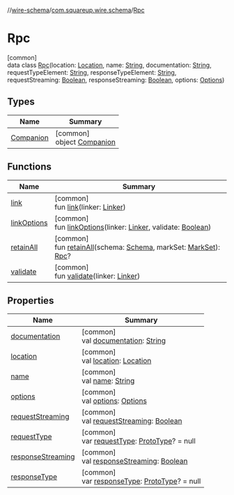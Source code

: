 //[wire-schema](../../../index.md)/[com.squareup.wire.schema](../index.md)/[Rpc](index.md)

# Rpc

[common]\
data class [Rpc](index.md)(location: [Location](../-location/index.md), name: [String](https://kotlinlang.org/api/latest/jvm/stdlib/kotlin/-string/index.html), documentation: [String](https://kotlinlang.org/api/latest/jvm/stdlib/kotlin/-string/index.html), requestTypeElement: [String](https://kotlinlang.org/api/latest/jvm/stdlib/kotlin/-string/index.html), responseTypeElement: [String](https://kotlinlang.org/api/latest/jvm/stdlib/kotlin/-string/index.html), requestStreaming: [Boolean](https://kotlinlang.org/api/latest/jvm/stdlib/kotlin/-boolean/index.html), responseStreaming: [Boolean](https://kotlinlang.org/api/latest/jvm/stdlib/kotlin/-boolean/index.html), options: [Options](../-options/index.md))

## Types

| Name | Summary |
|---|---|
| [Companion](-companion/index.md) | [common]<br>object [Companion](-companion/index.md) |

## Functions

| Name | Summary |
|---|---|
| [link](link.md) | [common]<br>fun [link](link.md)(linker: [Linker](../-linker/index.md)) |
| [linkOptions](link-options.md) | [common]<br>fun [linkOptions](link-options.md)(linker: [Linker](../-linker/index.md), validate: [Boolean](https://kotlinlang.org/api/latest/jvm/stdlib/kotlin/-boolean/index.html)) |
| [retainAll](retain-all.md) | [common]<br>fun [retainAll](retain-all.md)(schema: [Schema](../-schema/index.md), markSet: [MarkSet](../-mark-set/index.md)): [Rpc](index.md)? |
| [validate](validate.md) | [common]<br>fun [validate](validate.md)(linker: [Linker](../-linker/index.md)) |

## Properties

| Name | Summary |
|---|---|
| [documentation](documentation.md) | [common]<br>val [documentation](documentation.md): [String](https://kotlinlang.org/api/latest/jvm/stdlib/kotlin/-string/index.html) |
| [location](location.md) | [common]<br>val [location](location.md): [Location](../-location/index.md) |
| [name](name.md) | [common]<br>val [name](name.md): [String](https://kotlinlang.org/api/latest/jvm/stdlib/kotlin/-string/index.html) |
| [options](options.md) | [common]<br>val [options](options.md): [Options](../-options/index.md) |
| [requestStreaming](request-streaming.md) | [common]<br>val [requestStreaming](request-streaming.md): [Boolean](https://kotlinlang.org/api/latest/jvm/stdlib/kotlin/-boolean/index.html) |
| [requestType](request-type.md) | [common]<br>var [requestType](request-type.md): [ProtoType](../-proto-type/index.md)? = null |
| [responseStreaming](response-streaming.md) | [common]<br>val [responseStreaming](response-streaming.md): [Boolean](https://kotlinlang.org/api/latest/jvm/stdlib/kotlin/-boolean/index.html) |
| [responseType](response-type.md) | [common]<br>var [responseType](response-type.md): [ProtoType](../-proto-type/index.md)? = null |
